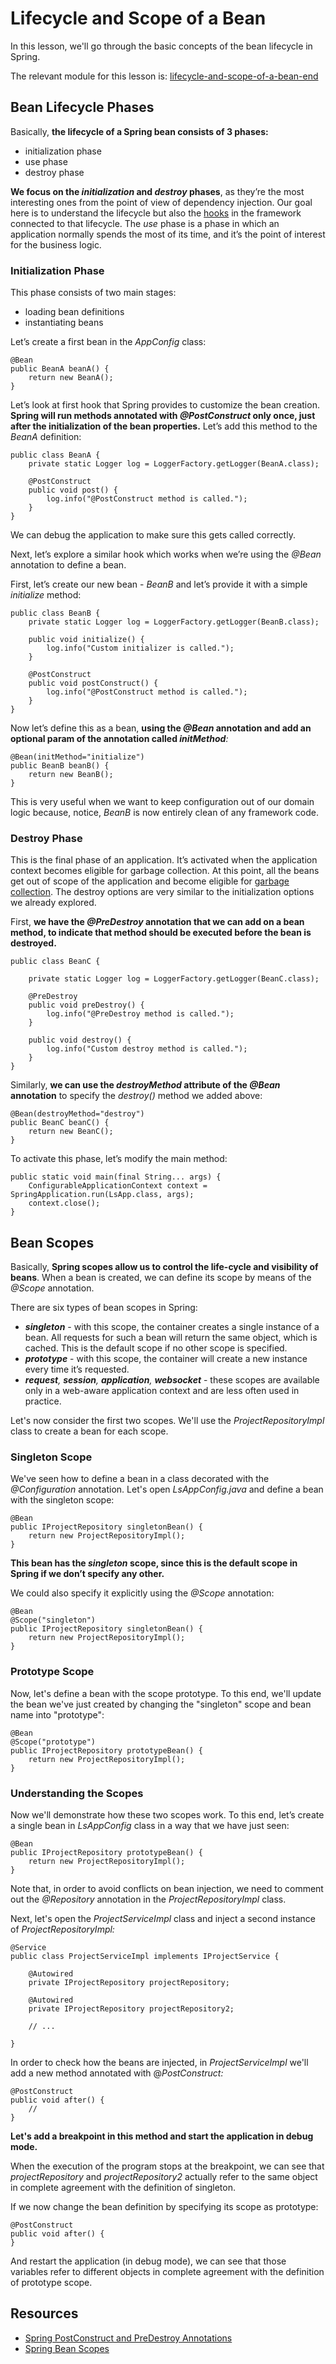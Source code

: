 # Lifecycle and Scope of a Bean

In this lesson, we'll go through the basic concepts of the bean lifecycle in Spring.

The relevant module for this lesson is: [lifecycle-and-scope-of-a-bean-end](../code/learn-spring-m2/lifecycle-and-scope-of-a-bean-end)

## Bean Lifecycle Phases

Basically, **the lifecycle of a Spring bean consists of 3 phases:**

* initialization phase
* use phase
* destroy phase

**We focus on the _initialization_ and _destroy_ phases**, as they’re the most interesting ones from the point of view of dependency injection. Our goal here is to understand the lifecycle but also the [hooks](https://en.wikipedia.org/wiki/Hooking) in the framework connected to that lifecycle. The _use_ phase is a phase in which an application normally spends the most of its time, and it’s the point of interest for the business logic.

### Initialization Phase

This phase consists of two main stages:

* loading bean definitions
* instantiating beans

Let’s create a first bean in the _AppConfig_ class:

```
@Bean
public BeanA beanA() {
    return new BeanA();
}
```

Let’s look at first hook that Spring provides to customize the bean creation. **Spring will run methods annotated with _@PostConstruct_ only once, just after the initialization of the bean properties.** Let’s add this method to the _BeanA_ definition:

```
public class BeanA {
    private static Logger log = LoggerFactory.getLogger(BeanA.class);

    @PostConstruct
    public void post() {
        log.info("@PostConstruct method is called.");
    }
}
```

We can debug the application to make sure this gets called correctly.

Next, let’s explore a similar hook which works when we’re using the _@Bean_ annotation to define a bean.

First, let’s create our new bean - _BeanB_ and let’s provide it with a simple _initialize_ method:

```
public class BeanB {
    private static Logger log = LoggerFactory.getLogger(BeanB.class);

    public void initialize() {
        log.info("Custom initializer is called.");
    }

    @PostConstruct
    public void postConstruct() {
        log.info("@PostConstruct method is called.");
    }
}
```

Now let’s define this as a bean, **using the _@Bean_ annotation and add an optional param of the annotation called _initMethod_**_:_

```
@Bean(initMethod="initialize")
public BeanB beanB() {
    return new BeanB();
}
```

This is very useful when we want to keep configuration out of our domain logic because, notice, _BeanB_ is now entirely clean of any framework code.

### Destroy Phase

This is the final phase of an application. It’s activated when the application context becomes eligible for garbage collection. At this point, all the beans get out of scope of the application and become eligible for [garbage collection](https://en.wikipedia.org/wiki/Garbage_collection_(computer_science)). The destroy options are very similar to the initialization options we already explored.

First, **we have the _@PreDestroy_ annotation that we can add on a bean method, to indicate that method should be executed before the bean is destroyed.**

```
public class BeanC {
  
    private static Logger log = LoggerFactory.getLogger(BeanC.class);

    @PreDestroy
    public void preDestroy() {
        log.info("@PreDestroy method is called.");
    }

    public void destroy() {
        log.info("Custom destroy method is called.");
    }
}
```

Similarly, **we can use the _destroyMethod_ attribute of the _@Bean_ annotation** to specify the _destroy()_ method we added above:

```
@Bean(destroyMethod="destroy")
public BeanC beanC() {
    return new BeanC();
}
```

To activate this phase, let’s modify the main method:

```
public static void main(final String... args) {
    ConfigurableApplicationContext context = SpringApplication.run(LsApp.class, args);
    context.close();
}
```

## Bean Scopes

Basically, **Spring scopes allow us to control the life-cycle and visibility of beans**. When a bean is created, we can define its scope by means of the _@Scope_ annotation.

There are six types of bean scopes in Spring:
* **_singleton_** - with this scope, the container creates a single instance of a bean. All requests for such a bean will return the same object, which is cached. This is the default scope if no other scope is specified.
* **_prototype_** - with this scope, the container will create a new instance every time it’s requested.
* **_request_**_,_ **_session_**_,_ **_application_**_,_ **_websocket_** - these scopes are available only in a web-aware application context and are less often used in practice. 

Let's now consider the first two scopes. We'll use the _ProjectRepositoryImpl_ class to create a bean for each scope.

### Singleton Scope

We've seen how to define a bean in a class decorated with the _@Configuration_ annotation. Let's open _LsAppConfig.java_ and define a bean with the singleton scope:

```
@Bean
public IProjectRepository singletonBean() {
    return new ProjectRepositoryImpl();
}
```

**This bean has the _singleton_ scope, since this is the default scope in Spring if we don’t specify any other.**

We could also specify it explicitly using the _@Scope_ annotation:

```
@Bean
@Scope("singleton")
public IProjectRepository singletonBean() {
    return new ProjectRepositoryImpl();
}
```


### Prototype Scope

Now, let's define a bean with the scope prototype. To this end, we'll update the bean we've just created by changing the "singleton" scope and bean name into "prototype":

```
@Bean
@Scope("prototype")
public IProjectRepository prototypeBean() {
    return new ProjectRepositoryImpl();
}
```

### Understanding the Scopes

Now we'll demonstrate how these two scopes work. To this end, let’s create a single bean in _LsAppConfig_ class in a way that we have just seen:

```
@Bean
public IProjectRepository prototypeBean() {
    return new ProjectRepositoryImpl();
}
```

Note that, in order to avoid conflicts on bean injection, we need to comment out the _@Repository_ annotation in the _ProjectRepositoryImpl_ class.

Next, let's open the _ProjectServiceImpl_ class and inject a second instance of _ProjectRepositoryImpl:_

```
@Service
public class ProjectServiceImpl implements IProjectService {

    @Autowired
    private IProjectRepository projectRepository;

    @Autowired
    private IProjectRepository projectRepository2;
    
    // ...
    
}
```

In order to check how the beans are injected, in _ProjectServiceImpl_ we'll add a new method annotated with @_PostConstruct:_

```
@PostConstruct 
public void after() { 
    //
}
```

**Let's add a breakpoint in this method and start the application in debug mode.**

When the execution of the program stops at the breakpoint, we can see that _projectRepository_ and _projectRepository2_ actually refer to the same object in complete agreement with the definition of singleton.

If we now change the bean definition by specifying its scope as prototype:

```
@PostConstruct
public void after() {
}
```

And restart the application (in debug mode), we can see that those variables refer to different objects in complete agreement with the definition of prototype scope.

## Resources
- [Spring PostConstruct and PreDestroy Annotations](https://www.baeldung.com/spring-postconstruct-predestroy)
- [Spring Bean Scopes](https://www.baeldung.com/spring-bean-scopes)
